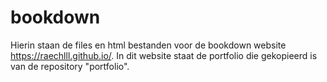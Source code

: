 # bookdown
Hierin staan de files en html bestanden voor de bookdown website https://raechlll.github.io/. In dit website staat de portfolio die gekopieerd is van de repository "portfolio". 

